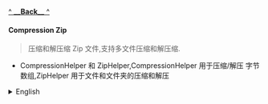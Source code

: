 [^ **\_\_**Back**\_\_** ^](..\README.md)

#### Compression Zip

> 压缩和解压缩 Zip 文件,支持多文件压缩和解压缩.

- CompressionHelper 和 ZipHelper,CompressionHelper 用于压缩/解压 字节数组,ZipHelper 用于文件和文件夹的压缩和解压

<details>
<summary style="font-size: 14px">English</summary>

> Compress and decompress Zip files, support multi-file compression and decompression.

- CompressionHelper and ZipHelper, CompressionHelper is used to compress/decompress byte arrays, and ZipHelper is used
  to compress and decompress files and folders.

</details>
